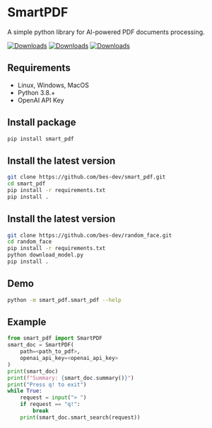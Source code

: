 # SmartPDF

A simple python library for AI-powered PDF documents processing.

[![Downloads](https://pepy.tech/badge/smart-pdf)](https://pepy.tech/project/smart-pdf)
[![Downloads](https://pepy.tech/badge/smart-pdf/month)](https://pepy.tech/project/smart-pdf)
[![Downloads](https://pepy.tech/badge/smart-pdf/week)](https://pepy.tech/project/smart-pdf)

## Requirements

* Linux, Windows, MacOS
* Python 3.8.+
* OpenAI API Key

## Install package

```bash
pip install smart_pdf
```

## Install the latest version

```bash
git clone https://github.com/bes-dev/smart_pdf.git
cd smart_pdf
pip install -r requirements.txt
pip install .
```

## Install the latest version

```bash
git clone https://github.com/bes-dev/random_face.git
cd random_face
pip install -r requirements.txt
python download_model.py
pip install .
```

## Demo

```bash
python -m smart_pdf.smart_pdf --help
```

## Example

```python
from smart_pdf import SmartPDF
smart_doc = SmartPDF(
    path=<path_to_pdf>,
    openai_api_key=<openai_api_key>
)
print(smart_doc)
print(f"Summary: {smart_doc.summary()}")
print("Press q! to exit")
while True:
    request = input("> ")
    if request == "q!":
        break
    print(smart_doc.smart_search(request))
```
